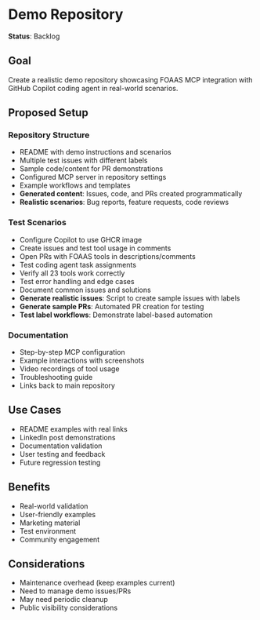 # Demo Repository

**Status**: Backlog

## Goal

Create a realistic demo repository showcasing FOAAS MCP integration with GitHub Copilot coding agent in real-world scenarios.

## Proposed Setup

### Repository Structure
- README with demo instructions and scenarios
- Multiple test issues with different labels
- Sample code/content for PR demonstrations
- Configured MCP server in repository settings
- Example workflows and templates
- **Generated content**: Issues, code, and PRs created programmatically
- **Realistic scenarios**: Bug reports, feature requests, code reviews

### Test Scenarios
- Configure Copilot to use GHCR image
- Create issues and test tool usage in comments
- Open PRs with FOAAS tools in descriptions/comments
- Test coding agent task assignments
- Verify all 23 tools work correctly
- Test error handling and edge cases
- Document common issues and solutions
- **Generate realistic issues**: Script to create sample issues with labels
- **Generate sample PRs**: Automated PR creation for testing
- **Test label workflows**: Demonstrate label-based automation

### Documentation
- Step-by-step MCP configuration
- Example interactions with screenshots
- Video recordings of tool usage
- Troubleshooting guide
- Links back to main repository

## Use Cases

- README examples with real links
- LinkedIn post demonstrations
- Documentation validation
- User testing and feedback
- Future regression testing

## Benefits

- Real-world validation
- User-friendly examples
- Marketing material
- Test environment
- Community engagement

## Considerations

- Maintenance overhead (keep examples current)
- Need to manage demo issues/PRs
- May need periodic cleanup
- Public visibility considerations
